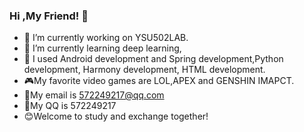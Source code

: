 ### Hi ,My Friend! 👋

<!--
**xrn1997/xrn1997** is a ✨ _special_ ✨ repository because its `README.md` (this file) appears on your GitHub profile.

-->

- :ant: I’m currently working on YSU502LAB.
- :seedling: I’m currently learning deep learning,
- :muscle: I used Android development and Spring development,Python development, Harmony development, HTML development.
- :video_game:My favorite video games are LOL,APEX and GENSHIN IMAPCT.
- :email:My email is 572249217@qq.com
- :eyes:My QQ is 572249217
- :blush:Welcome to study and exchange together!
